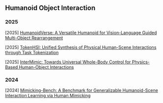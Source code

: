 ## Humanoid Object Interaction

### 2025

[2025] [HumanoidVerse: A Versatile Humanoid for Vision-Language Guided Multi-Object Rearrangement](https://arxiv.org/abs/2508.16943)

[2025] [TokenHSI: Unified Synthesis of Physical Human-Scene Interactions through Task Tokenization](https://arxiv.org/abs/2503.19901)

[2025] [InterMimic: Towards Universal Whole-Body Control for Physics-Based Human-Object Interactions](https://arxiv.org/abs/2502.20390)



### 2024

[2024] [Mimicking-Bench: A Benchmark for Generalizable Humanoid-Scene Interaction Learning via Human Mimicking](https://arxiv.org/abs/2412.17730)